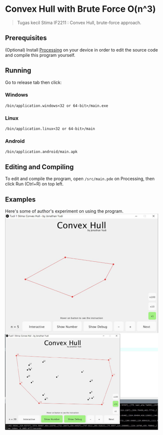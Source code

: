 # Convex Hull with Brute Force O(n^3)
> Tugas kecil Stima IF2211 : Convex Hull, brute-force approach.

## Prerequisites
(Optional) Install [Processing](https://processing.org/download/) on your device in order to edit the source code and compile this program yourself.

## Running
Go to release tab then click:
### Windows
```
/bin/application.windows<32 or 64-bit>/main.exe
```

### Linux
```
/bin/application.linux<32 or 64-bit>/main
```

### Android
```
/bin/application.android/main.apk
```

## Editing and Compiling
To edit and compile the program, open `/src/main.pde` on Processing, then click Run (Ctrl+R) on top left. 

## Examples
Here's some of author's experiment on using the program.
<img src="./screenshots/ex1.PNG" width="500">
<img src="./screenshots/ex2.PNG" width="500">
